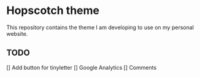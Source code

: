 # Hopscotch theme

This repository contains the theme I am developing to use on my personal website.

## TODO

[] Add button for tinyletter
[] Google Analytics
[] Comments